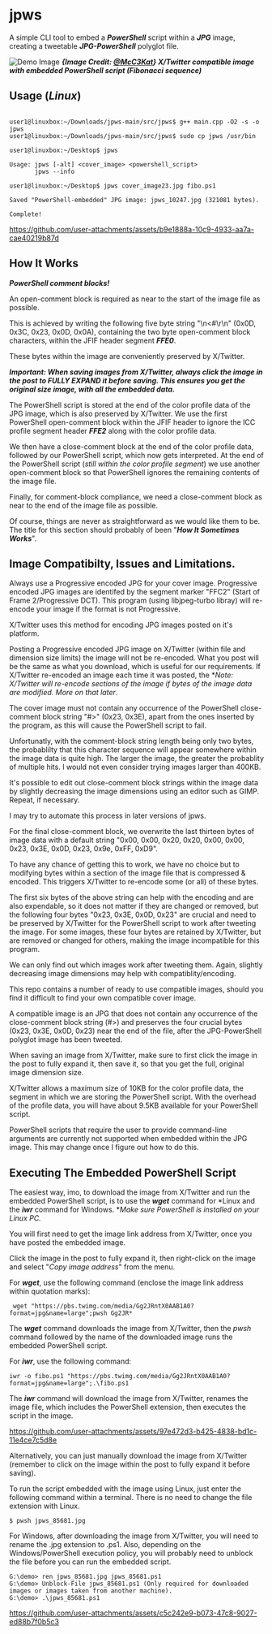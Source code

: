 # jpws

A simple CLI tool to embed a ***PowerShell*** script within a ***JPG*** image, creating a tweetable ***JPG-PowerShell*** polyglot file.  

![Demo Image](https://github.com/CleasbyCode/jpws/blob/main/demo_image/github_demo_pwsh_fibo.jpg) 
***{Image Credit: [@McC3Kat](https://x.com/McC3Kat)} X/Twitter compatible image with embedded PowerShell script (Fibonacci sequence)***  
  
## Usage (***Linux***)

```console

user1@linuxbox:~/Downloads/jpws-main/src/jpws$ g++ main.cpp -O2 -s -o jpws
user1@linuxbox:~/Downloads/jpws-main/src/jpws$ sudo cp jpws /usr/bin

user1@linuxbox:~/Desktop$ jpws

Usage: jpws [-alt] <cover_image> <powershell_script>  
       jpws --info

user1@linuxbox:~/Desktop$ jpws cover_image23.jpg fibo.ps1

Saved "PowerShell-embedded" JPG image: jpws_10247.jpg (321081 bytes).

Complete!
```

https://github.com/user-attachments/assets/b9e1888a-10c9-4933-aa7a-cae40219b87d

## How It Works

***PowerShell comment blocks!***

An open-comment block is required as near to the start of the image file as possible.  

This is achieved by writing the following five byte string "\n<#\r\n" (0x0D, 0x3C, 0x23, 0x0D, 0x0A), containing the two byte open-comment block characters, within the JFIF header segment ***FFE0***.  

These bytes within the image are conveniently preserved by X/Twitter.  

***Important: When saving images from X/Twitter, always click the image in the post to FULLY EXPAND it before saving. This ensures you get the original size image, with all the embedded data.***

The PowerShell script is stored at the end of the color profile data of the JPG image, which is also preserved by X/Twitter. We use the first PowerShell open-comment block within the JFIF header to ignore the ICC profile segment header ***FFE2*** along with the color profile data.  

We then have a close-comment block at the end of the color profile data, followed by our PowerShell script, which now gets interpreted. At the end of the PowerShell script (*still within the color profile segment*) we use another open-comment block so that PowerShell ignores the remaining contents of the image file.  

Finally, for comment-block compliance, we need a close-comment block as near to the end of the image file as possible. 

Of course, things are never as straightforward as we would like them to be. The title for this section should probably of been "***How It Sometimes Works***".  

## Image Compatibilty, Issues and Limitations.

Always use a Progressive encoded JPG for your cover image. Progressive encoded JPG images are identifed by the segment marker "FFC2" (Start of Frame 2/Progressive DCT). This program (using libjpeg-turbo libray) will re-encode your image if the format is not Progressive.

X/Twitter uses this method for encoding JPG images posted on it's platform.  

Posting a Progressive encoded JPG image on X/Twitter (within file and dimension size limits) the image will not be re-encoded. What you post will be the same as what you download, which is useful for our requirements. If X/Twitter re-encoded an image each time it was posted, the   **Note: X/Twitter will re-encode sections of the image if bytes of the image data are modified. More on that later*. 

The cover image must not contain any occurrence of the PowerShell close-comment block string "#>" (0x23, 0x3E), apart from the ones inserted by the program, as this will cause the PowerShell script to fail.  

Unfortunatly, with the comment-block string length being only two bytes, the probablilty that this character sequence will appear somewhere within the image data is quite high. The larger the image, the greater the probablity of multiple hits. I would not even consider trying images larger than 400KB. 

It's possible to edit out close-comment block strings within the image data by slightly decreasing the image dimensions using an editor such as GIMP. Repeat, if necessary.  

I may try to automate this process in later versions of jpws.

For the final close-comment block, we overwrite the last thirteen bytes of image data with a default string "0x00, 0x00, 0x20, 0x20, 0x00, 0x00, 0x23, 0x3E, 0x0D, 0x23, 0x9e, 0xFF, 0xD9".  

To have any chance of getting this to work, we have no choice but to modifying bytes within a section of the image file that is compressed & encoded. This triggers X/Twitter to re-encode some (or all) of these bytes.  

The first six bytes of the above string can help with the encoding and are also expendable, so it does not matter if they are changed or removed, but the following four bytes "0x23, 0x3E, 0x0D, 0x23" are crucial and need to be preserved by X/Twitter for the PowerShell script to work after tweeting the image. For some images, these four bytes are retained by X/Twitter, but are removed or changed for others, making the image incompatible for this program.  

We can only find out which images work after tweeting them. Again, slightly decreasing image dimensions may help with compatiblity/encoding.

This repo contains a number of ready to use compatible images, should you find it difficult to find your own compatible cover image.  

A compatible image is an JPG that does not contain any occurrence of the close-comment block string (#>) and preserves the four crucial bytes (0x23, 0x3E, 0x0D, 0x23) near the end of the file, after the JPG-PowerShell polyglot image has been tweeted.

When saving an image from X/Twitter, make sure to first click the image in the post to fully expand it, then save it, so that you get the full, original image dimension size. 

X/Twitter allows a maximum size of 10KB for the color profile data, the segment in which we are storing the PowerShell script. With the overhead of the profile data, you will have about 9.5KB available for your PowerShell script.

PowerShell scripts that require the user to provide command-line arguments are currently not supported when embedded within the JPG image. This may change once I figure out how to do this.

## Executing The Embedded PowerShell Script

The easiest way, imo, to download the image from X/Twitter and run the embedded PowerShell script, is to use the ***wget*** command for *Linux and the ***iwr*** command for Windows.
**Make sure PowerShell is installed on your Linux PC.*  

You will first need to get the image link address from X/Twitter, once you have posted the embedded image.

Click the image in the post to fully expand it, then right-click on the image and select "*Copy image address*" from the menu.

For ***wget***, use the following command (enclose the image link address within quotation marks):
```console
 wget "https://pbs.twimg.com/media/Gg2JRntX0AAB1A0?format=jpg&name=large";pwsh Gg2JR*
```
The ***wget*** command downloads the image from X/Twitter, then the *pwsh* command followed by the name of the downloaded image runs the embedded PowerShell script.

For ***iwr***, use the following command:
```console
iwr -o fibo.ps1 "https://pbs.twimg.com/media/Gg2JRntX0AAB1A0?format=jpg&name=large";.\fibo.ps1
```
The ***iwr*** command will download the image from X/Twitter, renames the image file, which includes the PowerShell extension, then executes the script in the image.

https://github.com/user-attachments/assets/97e472d3-b425-4838-bd1c-11e4ce7c5d8e

Alternatively, you can just manually download the image from X/Twitter (remember to click on the image within the post to fully expand it before saving).

To run the script embedded with the image using Linux, just enter the following command within a terminal. There is no need to change the file extension with Linux. 

```console
$ pwsh jpws_85681.jpg
```
For Windows, after downloading the image from X/Twitter, you will need to rename the .jpg extension to .ps1. Also, depending on the Windows/PowerShell execution policy,
you will probably need to unblock the file before you can run the embedded script.

```console
G:\demo> ren jpws_85681.jpg jpws_85681.ps1
G:\demo> Unblock-File jpws_85681.ps1 (Only required for downloaded images or images taken from another machine).
G:\demo> .\jpws_85681.ps1
```
https://github.com/user-attachments/assets/c5c242e9-b073-47c8-9027-ed88b7f0b5c3

##

